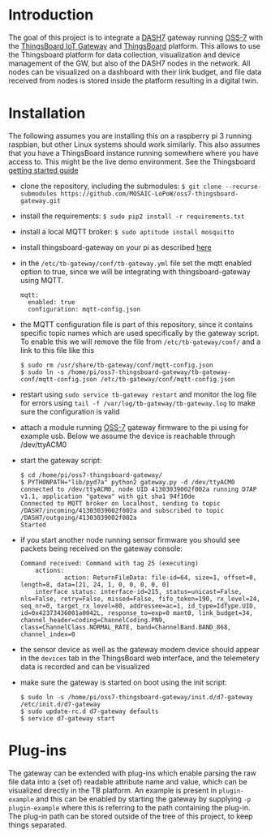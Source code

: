 # Introduction

The goal of this project is to integrate a [DASH7](http://www.dash7-alliance.org/) gateway running [OSS-7](http://mosaic-lopow.github.io/dash7-ap-open-source-stack/)
 with the [ThingsBoard IoT Gateway](https://github.com/thingsboard/thingsboard-gateway) and [ThingsBoard](https://github.com/thingsboard/thingsboard) platform. This allows to use the Thingsboard platform for data collection, visualization and device management
 of the GW, but also of the DASH7 nodes in the network. All nodes can be visualized on a dashboard with their link budget, and file data received from nodes is stored 
 inside the platform resulting in a digital twin.

# Installation

The following assumes you are installing this on a raspberry pi 3 running raspbian, but other Linux systems should work similarly.
This also assumes that you have a ThingsBoard instance running somewhere where you have access to. This might be the live demo environment.
See the Thingsboard [getting started guide](https://thingsboard.io/docs/getting-started-guides/helloworld/)

- clone the repository, including the submodules: `$ git clone --recurse-submodules https://github.com/MOSAIC-LoPoW/oss7-thingsboard-gateway.git`
- install the requirements: `$ sudo pip2 install -r requirements.txt`
- install a local MQTT broker: `$ sudo aptitude install mosquitto`
- install thingsboard-gateway on your pi as described [here](https://thingsboard.io/docs/iot-gateway/install/rpi/)
- in the `/etc/tb-gateway/conf/tb-gateway.yml` file set the mqtt enabled option to true, since we will be integrating with thingsboard-gateway using MQTT.
    ```
    mqtt:
      enabled: true
      configuration: mqtt-config.json
    ```
- the MQTT configuration file is part of this repository, since it contains specific topic names which are used specifically by the gateway script.
To enable this we will remove the file from `/etc/tb-gateway/conf/` and a link to this file like this
    ```
    $ sudo rm /usr/share/tb-gateway/conf/mqtt-config.json
    $ sudo ln -s /home/pi/oss7-thingsboard-gateway/tb-gateway-conf/mqtt-config.json /etc/tb-gateway/conf/mqtt-config.json
    
    ```
- restart using `sudo service tb-gateway restart` and monitor the log file for errors using `tail -f /var/log/tb-gateway/tb-gateway.log` to make sure the configuration is valid
- attach a module running [OSS-7](http://mosaic-lopow.github.io/dash7-ap-open-source-stack/) gateway firmware to the pi using for example usb. Below we assume the device is reachable through /dev/ttyACM0

- start the gateway script:
    ```
    $ cd /home/pi/oss7-thingsboard-gateway/ 
    $ PYTHONPATH="lib/pyd7a" python2 gateway.py -d /dev/ttyACM0
    connected to /dev/ttyACM0, node UID 41303039002f002a running D7AP v1.1, application "gatewa" with git sha1 94f10de
    Connected to MQTT broker on localhost, sending to topic /DASH7/incoming/41303039002f002a and subscribed to topic /DASH7/outgoing/41303039002f002a
    Started
    ```
- if you start another node running sensor firmware you should see packets being received on the gateway console:
    ```
    Command received: Command with tag 25 (executing)
        actions:
                action: ReturnFileData: file-id=64, size=1, offset=0, length=8, data=[21, 24, 1, 0, 0, 0, 0, 0]
        interface status: interface-id=215, status=unicast=False, nls=False, retry=False, missed=False, fifo_token=190, rx_level=24, seq_nr=0, target_rx_level=80, addressee=ac=1, id_type=IdType.UID, id=0x42373436001a0042L, response_to=exp=0 mant0, link_budget=34, channel_header=coding=ChannelCoding.PN9, class=ChannelClass.NORMAL_RATE, band=ChannelBand.BAND_868, channel_index=0
    ```
- the sensor device as well as the gateway modem device should appear in the `devices` tab in the ThingsBoard web interface, and the telemetery data is recorded and can be visualized
- make sure the gateway is started on boot using the init script:
    ```
    $ sudo ln -s /home/pi/oss7-thingsboard-gateway/init.d/d7-gateway /etc/init.d/d7-gateway
    $ sudo update-rc.d d7-gateway defaults
    $ service d7-gateway start
    ```

# Plug-ins

The gateway can be extended with plug-ins which enable parsing the raw file data into a (set of) readable attribute name and value,
which can be visualized directly in the TB platform. An example is present in `plugin-example` and this can be enabled by starting the gateway
by supplying `-p plugin-example` where this is referring to the path containing the plug-in. The plug-in path can be stored outside of the
 tree of this project, to keep things separated. 